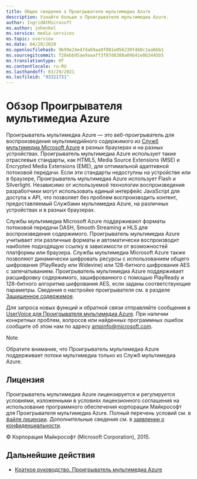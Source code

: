 ```yaml
---
title: Общие сведения о Проигрывателе мультимедиа Azure
description: Узнайте больше о Проигрывателе мультимедиа Azure.
author: IngridAtMicrosoft
ms.author: inhenkel
ms.service: media-services
ms.topic: overview
ms.date: 04/20/2020
ms.openlocfilehash: 9b99e24e47da69aa0f081e056230f4b0c1aa6bb1
ms.sourcegitcommit: f28ebb95ae9aaaff3f87d8388a09b41e0b3445b5
ms.translationtype: HT
ms.contentlocale: ru-RU
ms.lasthandoff: 03/29/2021
ms.locfileid: "93321731"
---
```

# <a name="azure-media-player-overview"></a>Обзор Проигрывателя мультимедиа Azure #

Проигрыватель мультимедиа Azure — это веб-проигрыватель для воспроизведения мультимедийного содержимого из [Служб мультимедиа Microsoft Azure](https://azure.microsoft.com/services/media-services/) в разных браузерах и на разных устройствах. Проигрыватель мультимедиа Azure использует такие отраслевые стандарты, как HTML5, Media Source Extensions (MSE) и Encrypted Media Extensions (EME), для оптимальной адаптивной потоковой передачи.  Если эти стандарты недоступны на устройстве или в браузере, Проигрыватель мультимедиа Azure использует Flash и Silverlight. Независимо от используемой технологии воспроизведения разработчики могут использовать единый интерфейс JavaScript для доступа к API, что позволяет без проблем воспроизводить контент, предоставляемый Службами мультимедиа Azure, на различных устройствах и в разных браузерах.

Службы мультимедиа Microsoft Azure поддерживают форматы потоковой передачи DASH, Smooth Streaming и HLS для воспроизведения содержимого. Проигрыватель мультимедиа Azure учитывает эти различные форматы и автоматически воспроизводит наиболее подходящую ссылку в зависимости от возможностей платформы или браузера. Службы мультимедиа Microsoft Azure также позволяют динамически шифровать ресурсы с использованием общего шифрования (PlayReady или Widevine) или 128-битного шифрования AES с запечатыванием. Проигрыватель мультимедиа Azure поддерживает расшифровку содержимого, зашифрованного с помощью PlayReady и 128-битного алгоритма шифрования AES, если заданы соответствующие параметры.  Сведения о настройке проигрывателя см. в разделе [Защищенное содержимое](azure-media-player-protected-content.md).

Для запроса новых функций и обратной связи отправляйте сообщения в [UserVoice для Проигрывателя мультимедиа Azure](https://aka.ms/ampuservoice). При наличии конкретных проблем, вопросов или найденных программных ошибок сообщите об этом нам по адресу ampinfo@microsoft.com.

> [!NOTE]
> Обратите внимание, что Проигрыватель мультимедиа Azure поддерживает потоки мультимедиа только из Служб мультимедиа Azure.

## <a name="license"></a>Лицензия ##

Проигрыватель мультимедиа Azure лицензируется и регулируется условиями, изложенными в условиях лицензионного соглашения на использование программного обеспечения корпорации Майкрософт для Проигрывателя мультимедиа Azure. Полный перечень условий см. в [файле лицензии](/legal/azure-media-player/azure-media-player-license). Дополнительные сведения см. в [заявлении о конфиденциальности](https://www.microsoft.com/en-us/privacystatement/default.aspx).

© Корпорация Майкрософт (Microsoft Corporation), 2015.

## <a name="next-steps"></a>Дальнейшие действия ##

- [Краткое руководство. Проигрыватель мультимедиа Azure](azure-media-player-quickstart.md)
